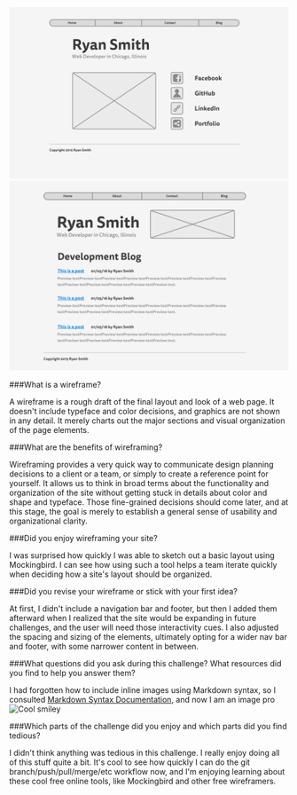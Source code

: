 ![Landing Wireframe](./imgs/wireframe-index.png)
![Blog Index Wireframe](./imgs/wireframe-blog-index.png)


###What is a wireframe?

A wireframe is a rough draft of the final layout and look of a web page. It doesn't include typeface and color decisions, and graphics are not shown in any detail. It merely charts out the major sections and visual organization of the page elements. 

###What are the benefits of wireframing?

Wireframing provides a very quick way to communicate design planning decisions to a client or a team, or simply to create a reference point for yourself. It allows us to think in broad terms about the functionality and organization of the site without getting stuck in details about color and shape and typeface. Those fine-grained decisions should come later, and at this stage, the goal is merely to establish a general sense of usability and organizational clarity. 

###Did you enjoy wireframing your site?

I was surprised how quickly I was able to sketch out a basic layout using Mockingbird. I can see how using such a tool helps a team iterate quickly when deciding how a site's layout should be organized. 

###Did you revise your wireframe or stick with your first idea?

At first, I didn't include a navigation bar and footer, but then I added them afterward when I realized that the site would be expanding in future challenges, and the user will need those interactivity cues. I also adjusted the spacing and sizing of the elements, ultimately opting for a wider nav bar and footer, with some narrower content in between. 

###What questions did you ask during this challenge? What resources did you find to help you answer them?

I had forgotten how to include inline images using Markdown syntax, so I consulted [Markdown Syntax Documentation](https://daringfireball.net/projects/markdown/syntax#img), and now I am an image pro ![Cool smiley](http://www.wpclipart.com/smiley/tiny/tiny_smiley_shades.png)

###Which parts of the challenge did you enjoy and which parts did you find tedious?

I didn't think anything was tedious in this challenge. I really enjoy doing all of this stuff quite a bit. It's cool to see how quickly I can do the git branch/push/pull/merge/etc workflow now, and I'm enjoying learning about these cool free online tools, like Mockingbird and other free wireframers. 